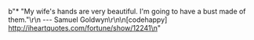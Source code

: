 b"*   &quot;My wife's hands are very beautiful. I'm going to have a bust made of them.&quot;\r\n    --- Samuel Goldwyn\r\n\n[codehappy] http://iheartquotes.com/fortune/show/12241\n"